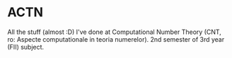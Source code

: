 # ACTN

All the stuff (almost :D) I've done at Computational Number Theory (CNT, ro: Aspecte computationale in teoria numerelor). 2nd semester of 3rd year (FII) subject.
